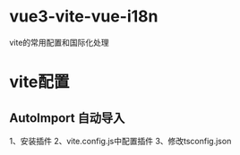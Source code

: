# vue3-vite-vue-i18n
vite的常用配置和国际化处理

# vite配置
## AutoImport 自动导入

1、安装插件
2、vite.config.js中配置插件
3、修改tsconfig.json
